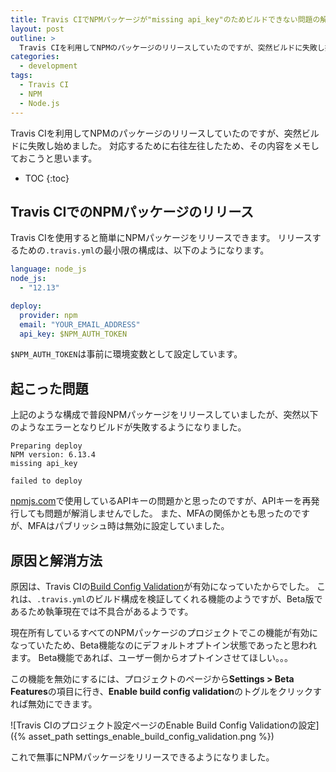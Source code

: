 ```yaml
---
title: Travis CIでNPMパッケージが"missing api_key"のためビルドできない問題の解消
layout: post
outline: >
  Travis CIを利用してNPMのパッケージのリリースしていたのですが、突然ビルドに失敗し始めたため、その対応方法をメモしました。
categories:
  - development
tags:
  - Travis CI
  - NPM
  - Node.js
---
```


Travis CIを利用してNPMのパッケージのリリースしていたのですが、突然ビルドに失敗し始めました。
対応するために右往左往したため、その内容をメモしておこうと思います。

* TOC
{:toc}

## Travis CIでのNPMパッケージのリリース

Travis CIを使用すると簡単にNPMパッケージをリリースできます。
リリースするための`.travis.yml`の最小限の構成は、以下のようになります。

```yml
language: node_js
node_js:
  - "12.13"

deploy:
  provider: npm
  email: "YOUR_EMAIL_ADDRESS"
  api_key: $NPM_AUTH_TOKEN
```

`$NPM_AUTH_TOKEN`は事前に環境変数として設定しています。

## 起こった問題

上記のような構成で普段NPMパッケージをリリースしていましたが、突然以下のようなエラーとなりビルドが失敗するようになりました。

```log
Preparing deploy
NPM version: 6.13.4
missing api_key

failed to deploy
```

[npmjs.com](https://www.npmjs.com)で使用しているAPIキーの問題かと思ったのですが、APIキーを再発行しても問題が解消しませんでした。
また、MFAの関係かとも思ったのですが、MFAはパブリッシュ時は無効に設定していました。

## 原因と解消方法

原因は、Travis CIの[Build Config Validation](https://docs.travis-ci.com/user/build-config-validation)が有効になっていたからでした。
これは、`.travis.yml`のビルド構成を検証してくれる機能のようですが、Beta版であるため執筆現在では不具合があるようです。

現在所有しているすべてのNPMパッケージのプロジェクトでこの機能が有効になっていたため、Beta機能なのにデフォルトオプトイン状態であったと思われます。
Beta機能であれば、ユーザー側からオプトインさせてほしい。。。

この機能を無効にするには、プロジェクトのページから**Settings > Beta Features**の項目に行き、**Enable build config validation**のトグルをクリックすれば無効にできます。

![Travis CIのプロジェクト設定ページのEnable Build Config Validationの設定]({% asset_path settings_enable_build_config_validation.png %})

これで無事にNPMパッケージをリリースできるようになりました。
